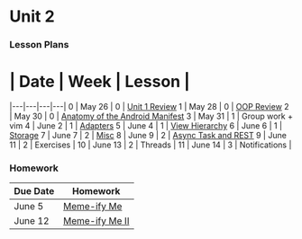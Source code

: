 # Unit 2

### Lesson Plans

 # |  Date | Week | Lesson |
|---|---|---|---|
0 | May 26 | 0 | [Unit 1 Review](lessons/0_Review.md)
1 | May 28 | 0 | [OOP Review](lessons/01_OOP-Review.md)
2 | May 30 | 0 | [Anatomy of the Android Manifest](lessons/02_Anatomy-Manifest.md)
3 | May 31 | 1 | Group work + vim
4 | June 2 | 1 | [Adapters](lessons/04_Adapters.md)
5 | June 4 | 1 | [View Hierarchy](lessons/05_View-Hierarchy.md)
6 | June 6 | 1 | [Storage](lessons/06_Storage.md)
7 | June 7 | 2 | [Misc](lessons/07_Misc.md)
8 | June 9 | 2 | [Async Task and REST](lessons/08_Async-REST.md)
9 | June 11 | 2 | Exercises |
10 | June 13 | 2 | Threads |
11 | June 14 | 3 | Notifications |

### Homework

| Due Date | Homework|
|--- |---|
| June 5 | [Meme-ify Me](homework/week-0.md) |
| June 12 | [Meme-ify Me II](homework/week-1.md) |
